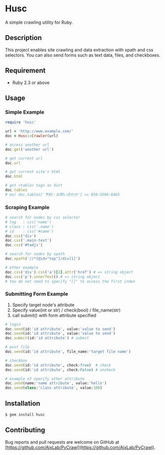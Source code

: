 Husc
=======

A simple crawling utility for Ruby.


## Description
This project enables site crawling and data extraction with xpath and css selectors. You can also send forms such as text data, files, and checkboxes.


## Requirement

- Ruby 2.3 or above


## Usage
### Simple Example
```ruby
require 'husc'

url = 'http://www.example.com/'
doc = Husc::Crawler(url)

# access another url
doc.get('another url')

# get current url
doc.url

# get current site's html
doc.html

# get <table> tags as dict
doc.tables
# ex) doc.tables['予約・お問い合わせ'] => 050-5596-6465
```

### Scraping Example
```ruby
# search for nodes by css selector
# tag   : css('name')
# class : css('.name')
# id    : css('#name')
doc.css('div')
doc.css('.main-text')
doc.css('#tadjs')

# search for nodes by xpath
doc.xpath('//*[@id="top"]/div[1]')

# other example
doc.css('div').css('a')[2].attr('href') # => string object
doc.css('p').innerText() # => string object
# You do not need to specify "[]" to access the first index
```

### Submitting Form Example
1. Specify target node's attribute
2. Specify value(int or str) / check(bool) / file_name(str)
3. call submit() with form attribute specified
```ruby
# login
doc.send(id:'id attribute', value:'value to send')
doc.send(id:'id attribute', value:'value to send')
doc.submit(id:'id attribute') # submit

# post file
doc.send(id:'id attribute', file_name:'target file name')

# checkbox
doc.send(id:'id attribute', check:True)  # check
doc.send(id:'id attribute', check:False) # uncheck

# example of specify other attribute
doc.send(name:'name attribute', value:'hello')
doc.send(class:'class attribute', value:100)
```




## Installation
```sh
$ gem install husc
```


## Contributing
Bug reports and pull requests are welcome on GitHub at [https://github.com/AjxLab/PyCrawl](https://github.com/AjxLab/PyCrawl).
